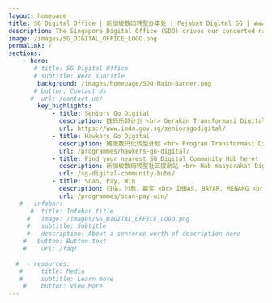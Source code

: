 ```yaml
---
layout: homepage
title: SG Digital Office | 新加坡数码转型办事处 | Pejabat Digital SG | சிங்கப்பூர் மின்னிலக்க அலுவலகம்
description: The Singapore Digital Office (SDO) drives our concerted nationwide movement to accelerate digital adoption in our community. To achieve this, SDO will work with like-minded members of the community, corporate entities and individuals to reach out to every citizen, worker and business, to equip them with the digital tools and skills to participate meaningfully in the evolving social and economic environment. Through this whole-of-nation movement, we will ensure every Singaporean has a place in our shared digital future.
image: /images/SG_DIGITAL_OFFICE_LOGO.png
permalink: /
sections:
    - hero:
       # title: SG Digital Office
       # subtitle: Hero subtitle
        background: /images/homepage/SDO-Main-Banner.png
       # button: Contact Us
      #  url: /contact-us/
        key_highlights:
            - title: Seniors Go Digital
              description: 数码乐龄计划 <br> Gerakan Transformasi Digital untuk Warga Emas <br> மூத்தோருக்கான மின்னிலக்கமயமாதல் இயக்கம்
              url: https://www.imda.gov.sg/seniorsgodigital/
            - title: Hawkers Go Digital
              description: 摊贩数码化转型计划 <br> Program Transformasi Digital untuk Penjaja <br> உணவங்காடிக் கடைக்காரர்களுக்கான மின்னிலக்கமயமாதல் திட்டம்
              url: /programmes/hawkers-go-digital/
            - title: Find your nearest SG Digital Community Hub here!
              description: 新加坡数码转型社区援助站 <br> Hab masyarakat Digital Singapura <br> சிங்கப்பூர் மின்னிலக்க சமூக நடுவங்கள்
              url: /sg-digital-community-hubs/
            - title: Scan, Pay, Win
              description: 扫描，付款，赢奖 <br> IMBAS, BAYAR, MENANG <br> வருடி, செலுத்தி, வெல்க
              url: /programmes/scan-pay-win/
   # - infobar:
      #  title: Infobar title
     #   image: /images/SG_DIGITAL_OFFICE_LOGO.png
     #   subtitle: Subtitle
     #   description: About a sentence worth of description here
    #   button: Button text
    #    url: /faq/
        
  #  - resources:
   #     title: Media
   #     subtitle: Learn more
    #    button: View More
---
```

